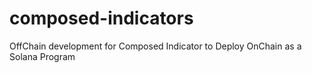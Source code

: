 # composed-indicators

OffChain development for Composed Indicator to Deploy OnChain as a Solana Program


